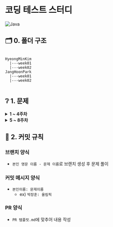 # 코딩 테스트 스터디

![Java](https://img.shields.io/badge/java-%23ED8B00.svg?style=for-the-badge&logo=java&logoColor=white)

## 🗂️ 0. 폴더 구조

```

HyeongMinKim
  |---week01
  |---week02
JangHoonPark
  |---week01
  |---week02
  
```


## ❔ 1. 문제

<details>
  <summary><b>1 ~ 4주차</b></summary>
  <div markdown="1">
  
  ### 1주차(23.09.28 ~ 23.10.05)
  |문제|링크 이동|
  |:---:|:---:|
  |보석 상자|[바로가기](https://www.acmicpc.net/problem/2792)|
  |올림픽|[바로가기](https://www.acmicpc.net/problem/8979)|
  |소문난 칠공주|[바로가기](https://www.acmicpc.net/problem/1941)|
  
  
  ### 2주차(23.10.06 ~ 23.10.12)
  |문제|링크 이동|
  |:---:|:---:|
  |마법사 상어와 파이어볼|[바로가기](https://www.acmicpc.net/problem/20056)|
  |현수막|[바로가기](https://www.acmicpc.net/problem/14716)|
  |개미굴|[바로가기](https://www.acmicpc.net/problem/14725)|


  ### 3주차(23.10.13 ~ 23.10.19)
  |문제|링크 이동|
  |:---:|:---:|
  |색상환|[바로가기](https://www.acmicpc.net/problem/2482)|
  |수열|[바로가기](https://www.acmicpc.net/problem/2559)|
  |Z|[바로가기](https://www.acmicpc.net/problem/1074)|

  ### 4주차(23.10.20 ~ 23.10.26)
  |문제|링크 이동|
  |:---:|:---:|
  |백만 장자 프로젝트|[바로가기](https://swexpertacademy.com/main/code/problem/problemDetail.do?problemLevel=2&problemLevel=3&contestProbId=AV5LrsUaDxcDFAXc&categoryId=AV5LrsUaDxcDFAXc&categoryType=CODE&problemTitle=&orderBy=SUBMIT_COUNT&selectCodeLang=ALL&select-1=3&pageSize=10&pageIndex=1)|
  |View|[바로가기](https://swexpertacademy.com/main/code/problem/problemDetail.do?problemLevel=2&problemLevel=3&contestProbId=AV134DPqAA8CFAYh&categoryId=AV134DPqAA8CFAYh&categoryType=CODE&problemTitle=&orderBy=SUBMIT_COUNT&selectCodeLang=ALL&select-1=3&pageSize=10&pageIndex=1)|
  |달팽이 숫자|[바로가기](https://swexpertacademy.com/main/code/problem/problemDetail.do?problemLevel=2&problemLevel=3&contestProbId=AV5PobmqAPoDFAUq&categoryId=AV5PobmqAPoDFAUq&categoryType=CODE&problemTitle=&orderBy=SUBMIT_COUNT&selectCodeLang=ALL&select-1=3&pageSize=10&pageIndex=1)|
  
  </div>
</details>

<details>
  <summary><b>5 ~ 8주차</b></summary>
  <div markdown="1">
  
  ### 5주차(23.10.27 ~ 23.11.02)
  |문제|링크 이동|
  |:---:|:---:|
  |오목 판정|[바로가기](https://swexpertacademy.com/main/code/problem/problemDetail.do?contestProbId=AXaSUPYqPYMDFASQ&categoryId=AXaSUPYqPYMDFASQ&categoryType=CODE&problemTitle=11315&orderBy=FIRST_REG_DATETIME&selectCodeLang=ALL&select-1=&pageSize=10&pageIndex=1)|
  |유효숫자 표기|[바로가기](https://swexpertacademy.com/main/code/problem/problemDetail.do?contestProbId=AXCjn9TKJmUDFAX0&categoryId=AXCjn9TKJmUDFAX0&categoryType=CODE&problemTitle=9658&orderBy=FIRST_REG_DATETIME&selectCodeLang=ALL&select-1=&pageSize=10&pageIndex=1)|
  |진기의 최고급 붕어빵|[바로가기](https://swexpertacademy.com/main/code/problem/problemDetail.do?contestProbId=AV5LsaaqDzYDFAXc&categoryId=AV5LsaaqDzYDFAXc&categoryType=CODE&problemTitle=1860&orderBy=FIRST_REG_DATETIME&selectCodeLang=ALL&select-1=&pageSize=10&pageIndex=1)|

  ### 6주차(23.11.03 ~ 23.11.09)
  |문제|링크 이동|
  |:---:|:---:|
  |재미있는 오셀로 게임|[바로가기](https://swexpertacademy.com/main/code/problem/problemDetail.do?contestProbId=AWQmA4uK8ygDFAXj&categoryId=AWQmA4uK8ygDFAXj&categoryType=CODE&problemTitle=4615&orderBy=FIRST_REG_DATETIME&selectCodeLang=ALL&select-1=&pageSize=10&pageIndex=1)|
  |조합|[바로가기](https://swexpertacademy.com/main/code/problem/problemDetail.do?contestProbId=AWXGKdbqczEDFAUo&categoryId=AWXGKdbqczEDFAUo&categoryType=CODE&problemTitle=5607&orderBy=FIRST_REG_DATETIME&selectCodeLang=ALL&select-1=&pageSize=10&pageIndex=1)|
  |홀수 피라미드|[바로가기](https://swexpertacademy.com/main/code/problem/problemDetail.do?contestProbId=AWvzGUKKPVwDFASy&categoryId=AWvzGUKKPVwDFASy&categoryType=CODE&problemTitle=8016&orderBy=FIRST_REG_DATETIME&selectCodeLang=ALL&select-1=&pageSize=10&pageIndex=1)|

  ### 7주차(23.11.10 ~ 23.11.16)
  |문제|링크 이동|
  |:---:|:---:|
  |민석이의 과제 체크하기|[바로가기](https://swexpertacademy.com/main/code/problem/problemDetail.do?contestProbId=AWVl3rWKDBYDFAXm&categoryId=AWVl3rWKDBYDFAXm&categoryType=CODE&problemTitle=5431&orderBy=FIRST_REG_DATETIME&selectCodeLang=ALL&select-1=&pageSize=10&pageIndex=1)|
  |삼성시의 버스 노선|[바로가기](https://swexpertacademy.com/main/code/problem/problemDetail.do?contestProbId=AWczm7QaACgDFAWn&categoryId=AWczm7QaACgDFAWn&categoryType=CODE&problemTitle=6485&orderBy=FIRST_REG_DATETIME&selectCodeLang=ALL&select-1=&pageSize=10&pageIndex=1)|
  |햄버거 다이어트|[바로가기](https://swexpertacademy.com/main/code/problem/problemDetail.do?contestProbId=AWT-lPB6dHUDFAVT&categoryId=AWT-lPB6dHUDFAVT&categoryType=CODE&problemTitle=5215&orderBy=FIRST_REG_DATETIME&selectCodeLang=ALL&select-1=&pageSize=10&pageIndex=1)|

  ### 8주차(23.11.17 ~ 23.11.23)
  |문제|링크 이동|
  |:---:|:---:|
  |신기한 소수|[바로가기](https://www.acmicpc.net/problem/2023)|
  |1학년|[바로가기](https://www.acmicpc.net/problem/5557)|
  |스케이트 연습|[바로가기](https://www.acmicpc.net/problem/28324)|
  
  </div>
</details>


## 📐 2. 커밋 규칙

### 브랜치 양식

- `본인 영문 이름 - 문제 이름`로 브랜치 생성 후 문제 풀이

### 커밋 메시지 양식

- `본인이름: 문제이름`
  - ex) `박장훈: 올림픽`

### PR 양식

- `PR 템플릿.md`에 맞추어 내용 작성


